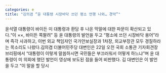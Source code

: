 ```yaml
---
categories: e
title: "김의겸 “윤 대통령 시장바닥 쓰던 평소 언행 나와… 경악”"
---
```

윤석열 대통령이 바이든 미 대통령과 환담 후 나온 막말에 대한 파문이 확산되고 있다.“이 ××, 바이든 쪽팔려” 등 윤 대통령의 발언을 두고 “평소에 쓰던 시장바닥 용어”라며 즉각 사과하고, 이번 외교 책임자인 국가안보실장과 1차장, 외교부장관 모두 경질하라는 목소리도 나왔다.김의겸 더불어민주당 대변인은 22일 오전 국회 소통관 기자회견장 브리핑에서 “대통령이 이렇게 말씀하시면 국민들은 부끄러워서 어떻게 하느냐”며 윤 대통령이 미 의회에 했던 발언이 영상에 보도된 점을 들어 비판했다. 김 대변인은 이 발언을 두고 “이 말을 할 당시